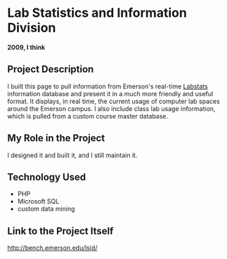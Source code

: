 # Lab Statistics and Information Division

**2009, I think**

## Project Description

I built this page to pull information from Emerson's real-time [Labstats](http://www.computerlabsolutions.com/labstats.cfm) information database and present it in a much more friendly and useful format. It displays, in real time, the current usage of computer lab spaces around the Emerson campus. I also include class lab usage information, which is pulled from a custom course master database.

## My Role in the Project

I designed it and built it, and I still maintain it.

## Technology Used

- PHP
- Microsoft SQL
- custom data mining

## Link to the Project Itself

http://bench.emerson.edu/lsid/